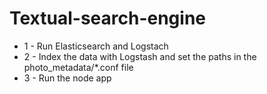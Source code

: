 # Textual-search-engine

* 1 - Run Elasticsearch and Logstach
* 2 - Index the data with Logstash and set the paths in the photo_metadata/*.conf file
* 3 - Run the node app
